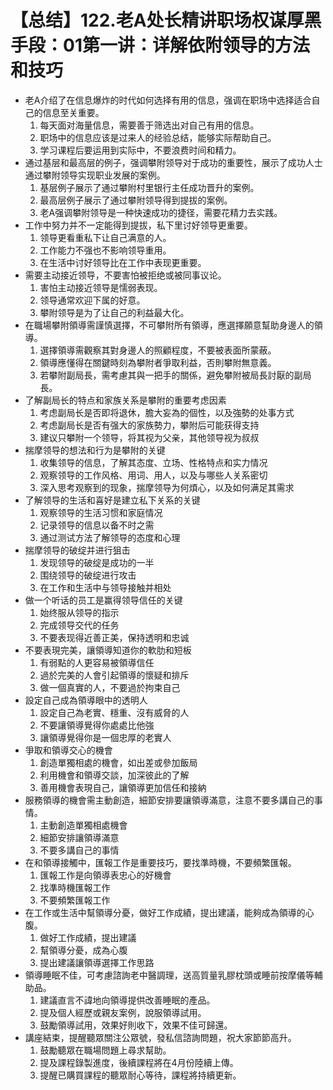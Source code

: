 # 【总结】122.老A处长精讲职场权谋厚黑手段：01第一讲：详解依附领导的方法和技巧

-   老A介绍了在信息爆炸的时代如何选择有用的信息，强调在职场中选择适合自己的信息至关重要。
    1.  每天面对海量信息，需要善于筛选出对自己有用的信息。
    2.  职场中的信息应该是过来人的经验总结，能够实际帮助自己。
    3.  学习课程后要运用到实际中，不要浪费时间和精力。
-   通过基层和最高层的例子，强调攀附领导对于成功的重要性，展示了成功人士通过攀附领导实现职业发展的案例。
    1.  基层例子展示了通过攀附村里银行主任成功晋升的案例。
    2.  最高层例子展示了通过攀附领导得到提拔的案例。
    3.  老A强调攀附领导是一种快速成功的捷径，需要花精力去实践。
-   工作中努力并不一定能得到提拔，私下里讨好领导更重要。
    1.  领导更看重私下让自己满意的人。
    2.  工作能力不强也不影响领导重用。
    3.  在生活中讨好领导比在工作中表现更重要。
-   需要主动接近领导，不要害怕被拒绝或被同事议论。
    1.  害怕主动接近领导是懦弱表现。
    2.  领导通常欢迎下属的好意。
    3.  攀附领导是为了让自己的利益最大化。
-   在職場攀附領導需謹慎選擇，不可攀附所有領導，應選擇願意幫助身邊人的領導。
    1.  選擇領導需觀察其對身邊人的照顧程度，不要被表面所蒙蔽。
    2.  領導應懂得在關鍵時刻為攀附者爭取利益，否則攀附無意義。
    3.  若攀附副局長，需考慮其與一把手的關係，避免攀附被局長討厭的副局長。
-   了解副局长的特点和家族关系是攀附的重要考虑因素
    1.  考虑副局长是否即将退休，膽大妄為的個性，以及強勢的处事方式
    2.  考虑副局长是否有强大的家族勢力，攀附后可能获得支持
    3.  建议只攀附一个领导，将其视为父亲，其他领导视为叔叔
-   揣摩领导的想法和行为是攀附的关键
    1.  收集领导的信息，了解其态度、立场、性格特点和实力情况
    2.  观察领导的工作风格、用词、用人，以及与哪些人关系密切
    3.  深入思考观察到的现象，揣摩领导为何煩心，以及如何满足其需求
-   了解领导的生活和喜好是建立私下关系的关键
    1.  观察领导的生活习惯和家庭情况
    2.  记录领导的信息以备不时之需
    3.  通过测试方法了解领导的态度和心理
-   揣摩领导的破绽并进行狙击
    1.  发现领导的破绽是成功的一半
    2.  围绕领导的破绽进行攻击
    3.  在工作和生活中与领导接触并相处
-   做一个听话的员工是赢得领导信任的关键
    1.  始终服从领导的指示
    2.  完成领导交代的任务
    3.  不要表现得近善正美，保持透明和忠诚
-   不要表現完美，讓領導知道你的軟肋和短板
    1.  有弱點的人更容易被領導信任
    2.  過於完美的人會引起領導的懷疑和排斥
    3.  做一個真實的人，不要過於拘束自己
-   設定自己成為領導眼中的透明人
    1.  設定自己為老實、穩重、沒有威脅的人
    2.  不要讓領導覺得你處處比他強
    3.  讓領導覺得你是一個忠厚的老實人
-   爭取和領導交心的機會
    1.  創造單獨相處的機會，如出差或參加飯局
    2.  利用機會和領導交談，加深彼此的了解
    3.  善用機會表現自己，讓領導更加信任和接納
-   服務領導的機會需主動創造，細節安排要讓領導滿意，注意不要多講自己的事情。
    1.  主動創造單獨相處機會
    2.  細節安排讓領導滿意
    3.  不要多講自己的事情
-   在和領導接觸中，匯報工作是重要技巧，要找準時機，不要頻繁匯報。
    1.  匯報工作是向領導表忠心的好機會
    2.  找準時機匯報工作
    3.  不要頻繁匯報工作
-   在工作或生活中幫領導分憂，做好工作成績，提出建議，能夠成為領導的心腹。
    1.  做好工作成績，提出建議
    2.  幫領導分憂，成為心腹
    3.  提出建議讓領導選擇工作思路
-   領導睡眠不佳，可考慮諮詢老中醫調理，送高質量乳膠枕頭或睡前按摩儀等輔助品。
    1.  建議直言不諱地向領導提供改善睡眠的產品。
    2.  提及個人經歷或親友案例，說服領導試用。
    3.  鼓勵領導試用，效果好則收下，效果不佳可歸還。
-   講座結束，提醒聽眾關注公眾號，發私信諮詢問題，祝大家節節高升。
    1.  鼓勵聽眾在職場問題上尋求幫助。
    2.  提及課程錄製進度，後續課程將在4月份陸續上傳。
    3.  提醒已購買課程的聽眾耐心等待，課程將持續更新。